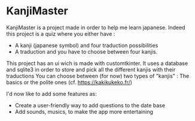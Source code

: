 # KanjiMaster
KanjiMaster is a project made in order to help me learn japanese.
Indeed this project is a quiz where you either have : 
- A kanji (japanese symbol) and four traduction possibilities
- A traduction and you have to choose between four kanjis.

This project has an ui wich is made with customtkinter.
It uses a database and sqlite3 in order to store and pick all the different kanjis with their traductions
You can choose between (for now) two types of "kanjis" : The basics or the polite ones (cf. https://kakikukeko.fr/)

I'd now like to add some features as:
- Create a user-friendly way to add questions to the date base
- Add sounds, musics, to make the app more entertaining

